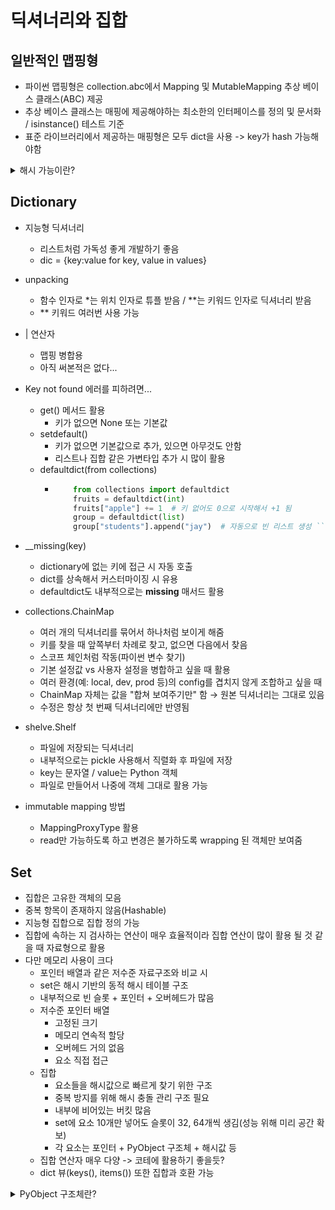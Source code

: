 # 딕셔너리와 집합

## 일반적인 맵핑형
- 파이썬 맵핑형은 collection.abc에서 Mapping 및 MutableMapping 추상 베이스 클래스(ABC) 제공
- 추상 베이스 클래스는 매핑에 제공해야하는 최소한의 인터페이스를 정의 및 문서화 / isinstance() 테스트 기준
- 표준 라이브러리에서 제공하는 매핑형은 모두 dict을 사용 -> key가 hash 가능해야함

<details>
<summary>해시 가능이란?</summary>

- 결코 변하지 않는 해시값을 가지고 있고(__hash__메서드)
- 다른 객체와 비교 가능(__eq__메서드)
- 동일한 객체는 반드시 해시값 동일
- 원자적 불변형(str, byte, 수치형) 모두 해시 가능
- frozenset 해시 가능
- 튜플은 내부 항목이 모두 해시 가능해야 가능
- 사용자 정의 자료형은 해시가능
    - 사용자 정의 자료형은 __eq__()나 __hash__()를 오버라이드하지 않으면 기본적으로 해시 가능하다.
    - 이유는 object의 __hash__()가 id 기반으로 정의되어 있기 때문.
    - 그러나 __eq__()만 정의하고 __hash__()는 생략하면, 해시 불가능한 객체가 된다 (set/dict에 못 씀).
    - id(obj) : 객체의 고유한 식별자 반환
        - 객체가 살아있는 동안 유일한 정수값(메모리 주소와 같거나 유사)
        - C포인터 주소값 그대로 리턴 
</details>

## Dictionary
- 지능형 딕셔너리
  - 리스트처럼 가독성 좋게 개발하기 좋음
  - dic = {key:value for key, value in values}
- unpacking
  - 함수 인자로 *는 위치 인자로 튜플 받음 / **는 키워드 인자로 딕셔너리 받음
  - ** 키워드 여러번 사용 가능
- | 연산자
  - 맵핑 병합용
  - 아직 써본적은 없다...
- Key not found 에러를 피하려면...
  -  get() 메서드 활용
     -  키가 없으면 None 또는 기본값
  -  setdefault()
     -  키가 없으면 기본값으로 추가, 있으면 아무것도 안함
     -  리스트나 집합 같은 가변타입 추가 시 많이 활용
  -  defaultdict(from collections)
     -  ```python
            from collections import defaultdict
            fruits = defaultdict(int)
            fruits["apple"] += 1  # 키 없어도 0으로 시작해서 +1 됨
            group = defaultdict(list)
            group["students"].append("jay")  # 자동으로 빈 리스트 생성 ```

- __missing(key)
  - dictionary에 없는 키에 접근 시 자동 호출
  - dict를 상속해서 커스터마이징 시 유용
  - defaultdict도 내부적으로는 __missing__ 매서드 활용

- collections.ChainMap
  - 여러 개의 딕셔너리를 묶어서 하나처럼 보이게 해줌
  - 키를 찾을 때 앞쪽부터 차례로 찾고, 없으면 다음에서 찾음
  - 스코프 체인처럼 작동(파이썬 변수 찾기)
  - 기본 설정값 vs 사용자 설정을 병합하고 싶을 때 활용
  - 여러 환경(예: local, dev, prod 등)의 config를 겹치지 않게 조합하고 싶을 때
  - ChainMap 자체는 값을 "합쳐 보여주기만" 함 → 원본 딕셔너리는 그대로 있음
  - 수정은 항상 첫 번째 딕셔너리에만 반영됨

- shelve.Shelf
  - 파일에 저장되는 딕셔너리
  - 내부적으로는 pickle 사용해서 직렬화 후 파일에 저장
  - key는 문자열 / value는 Python 객체
  - 파일로 만들어서 나중에 객체 그대로 활용 가능

- immutable mapping 방법
  - MappingProxyType 활용
  - read만 가능하도록 하고 변경은 불가하도록 wrapping 된 객체만 보여줌

## Set
- 집합은 고유한 객체의 모음
- 중복 항목이 존재하지 않음(Hashable)
- 지능형 집합으로 집합 정의 가능
- 집합에 속하는 지 검사하는 연산이 매우 효율적이라 집합 연산이 많이 활용 될 것 같을 때 자료형으로 활용
- 다만 메모리 사용이 크다
  - 포인터 배열과 같은 저수준 자료구조와 비교 시
  - set은 해시 기반의 동적 해시 테이블 구조
  - 내부적으로 빈 슬롯 + 포인터 + 오버헤드가 많음
  - 저수준 포인터 배열
    - 고정된 크기
    - 메모리 연속적 할당
    - 오버헤드 거의 없음
    - 요소 직접 접근
  - 집합
    - 요소들을 해시값으로 빠르게 찾기 위한 구조
    - 중복 방지를 위해 해시 충돌 관리 구조 필요
    - 내부에 비어있는 버킷 많음
    - set에 요소 10개만 넣어도 슬롯이 32, 64개씩 생김(성능 위해 미리 공간 확보)
    - 각 요소는 포인터 + PyObject 구조체 + 해시값 등
  - 집합 연산자 매우 다양 -> 코테에 활용하기 좋을듯?
  - dict 뷰(keys(), items()) 또한 집합과 호환 가능
<details>
<summary>PyObject 구조체란?</summary>

-  C언어로 구현된 파이썬 객체의 기본 구조체
-  모든 파이썬 객체는 이 PyObject 구조체를 기반으로 만들어짐
-  ```C
        typedef struct _object {
            Py_ssize_t ob_refcnt;     // 레퍼런스 카운트 (참조 수)
            struct _typeobject *ob_type;  // 객체의 타입 정보 (예: int, list 등)
        } PyObject;
    ```
- 이걸 기반으로 해서 PyLongObject, PyListObject 등 다양한 타입이 확장 구조체로 만들어짐!
- 이 구조 때문에 is 연산자나 id() 같은 게 메모리 주소 기반으로 작동 가능함
- ob_type 덕분에 파이썬은 동적 타입 언어지만 내부적으로 정확히 어떤 타입인지 추적 가능
- ob_refcnt 덕분에 레퍼런스 카운트 기반 가비지 컬렉션이 가능
</details>